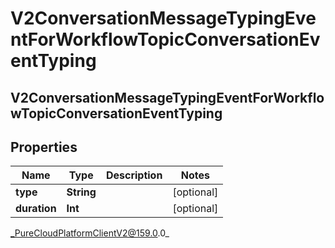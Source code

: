 # V2ConversationMessageTypingEventForWorkflowTopicConversationEventTyping

## V2ConversationMessageTypingEventForWorkflowTopicConversationEventTyping

## Properties

|Name | Type | Description | Notes|
|------------ | ------------- | ------------- | -------------|
| **type** | **String** |  | [optional] |
| **duration** | **Int** |  | [optional] |



_PureCloudPlatformClientV2@159.0.0_
